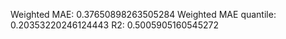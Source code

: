 Weighted MAE: 0.37650898263505284
Weighted MAE quantile: 0.20353220246124443
R2:  0.5005905160545272